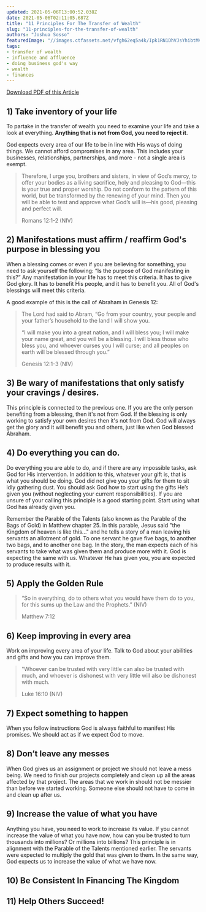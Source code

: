 ```yaml
---
updated: 2021-05-06T13:00:52.038Z
date: 2021-05-06T02:11:05.687Z
title: "11 Principles For The Transfer of Wealth"
slug: "11-principles-for-the-transfer-of-wealth"
authors: "Joshua Sosso"
featuredImage: "//images.ctfassets.net/vfgh62eq5a4k/Ipk1RN1DhVJsYhibtMVUi/b12ebf8a6d2413c0bdae245595f11b55/money-spread-out-resized.jpg"
tags:
- transfer of wealth
- influence and affluence
- doing business god's way
- wealth
- finances
---
```

[Download PDF of this Article](//assets.ctfassets.net/vfgh62eq5a4k/3QtV57Eh3KvYvZDOlO1qSF/4dbded20cce87014a088a4eb5852ce8d/11_Principles_for_the_Transfer_of_Wealth_-_2021_Version.docx.pdf)

## 1) Take inventory of your life
To partake in the transfer of wealth you need to examine your life and take a look at everything. __Anything that is not from God, you need to reject it__.

God expects every area of our life to be in line with His ways of doing things. We cannot afford compromises in any area. This includes your businesses, relationships, partnerships, and more - not a single area is exempt.

> Therefore, I urge you, brothers and sisters, in view of God’s mercy, to offer your bodies as a living sacrifice, holy and pleasing to God—this is your true and proper worship. Do not conform to the pattern of this world, but be transformed by the renewing of your mind. Then you will be able to test and approve what God’s will is—his good, pleasing and perfect will.
> 
> Romans 12:1-2 (NIV)

## 2) Manifestations must affirm / reaffirm God's purpose in blessing you

When a blessing comes or even if you are believing for something, you need to ask yourself the following: “Is the purpose of God manifesting in this?” Any manifestation in your life has to meet this criteria. It has to give God glory. It has to benefit His people, and it has to benefit you. All of God's blessings will meet this criteria.

A good example of this is the call of Abraham in Genesis 12:

> The Lord had said to Abram, “Go from your country, your people and your father’s household to the land I will show you.
> 
> “I will make you into a great nation, and I will bless you; I will make your name great, and you will be a blessing. I will bless those who bless you, and whoever curses you I will curse; and all peoples on earth will be blessed through you.”
>
> Genesis 12:1-3 (NIV)

## 3) Be wary of manifestations that only satisfy your cravings / desires.

This principle is connected to the previous one. If you are the only person benefiting from a blessing, then it's not from God. If the blessing is only working to satisfy your own desires then it's not from God. God will always get the glory and it will benefit you and others, just like when God blessed Abraham.

## 4) Do everything you can do.

Do everything you are able to do, and if there are any impossible tasks, ask God for His intervention. In addition to this, whatever your gift is, that is what you should be doing. God did not give you your gifts for them to sit idly gathering dust. You should ask God how to start using the gifts He’s given you (without neglecting your current responsibilities). If you are unsure of your calling this principle is a good starting point. Start using what God has already given you.

Remember the Parable of the Talents (also known as the Parable of the Bags of Gold) in Matthew chapter 25. In this parable, Jesus said "the Kingdom of heaven is like this..." and he tells a story of a man leaving his servants an allotment of gold. To one servant he gave five bags, to another two bags, and to another one bag. In the story, the man expects each of his servants to take what was given them and produce more with it. God is expecting the same with us. Whatever He has given you, you are expected to produce results with it.

## 5) Apply the Golden Rule

> “So in everything, do to others what you would have them do to you, for this sums up the Law and the Prophets.” (NIV)
> 
> Matthew 7:12

## 6) Keep improving in every area

Work on improving every area of your life. Talk to God about your abilities and gifts and how you can improve them.

> "Whoever can be trusted with very little can also be trusted with much, and whoever is dishonest with very little will also be dishonest with much.
>
> Luke 16:10 (NIV)

## 7) Expect something to happen

When you follow instructions God is always faithful to manifest His promises. We should act as if we expect God to move.

## 8) Don’t leave any messes

When God gives us an assignment or project we should not leave a mess being. We need to finish our projects completely and clean up all the areas affected by that project. The areas that we work in should not be messier than before we started working. Someone else should not have to come in and clean up after us.

## 9) Increase the value of what you have

Anything you have, you need to work to increase its value. If you cannot increase the value of what you have now, how can you be trusted to turn thousands into millions? Or millions into billions? This principle is in alignment with the Parable of the Talents mentioned earlier. The servants were expected to multiply the gold that was given to them. In the same way, God expects us to increase the value of what we have now.

## 10) Be Consistent In Financing The Kingdom

## 11) Help Others Succeed!
